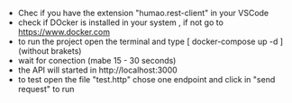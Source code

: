 - Chec if you have the extension "humao.rest-client" in your VSCode
- check if DOcker is installed in your system , if not go to https://www.docker.com
- to run the project open the terminal and type  [ docker-compose up -d ] (without brakets)
- wait for conection (mabe 15 - 30 seconds)
- the API will started in http://localhost:3000
- to test open the file "test.http" chose one endpoint and click in "send request" to run
